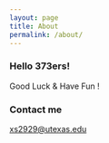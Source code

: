 ```yaml
---
layout: page
title: About
permalink: /about/
---
```


### Hello 373ers!

Good Luck & Have Fun !

### Contact me

[xs2929@utexas.edu](mailto:email@domain.com)
